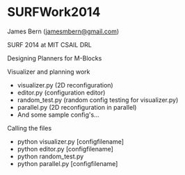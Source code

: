 SURFWork2014
============

James Bern (jamesmbern@gmail.com)

SURF 2014 at MIT CSAIL DRL

Designing Planners for M-Blocks

Visualizer and planning work

  * visualizer.py (2D reconfiguration)
  * editor.py (configuration editor)
  * random_test.py (random config testing for visualizer.py)
  * parallel.py (2D reconfiguration in parallel)
  * And some sample config's...

Calling the files
  * python visualizer.py [configfilename]
  * python editor.py [configfilename]
  * python random_test.py
  * python parallel.py [configfilename]
